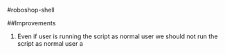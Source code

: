 
#roboshop-shell

##Improvements
1. Even if user is running the script as normal user we should not run the script as normal user a